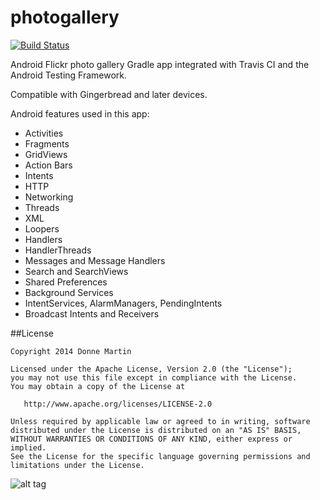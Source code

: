 photogallery
============

[![Build Status](https://travis-ci.org/donnemartin/photogallery.svg?branch=master)](https://travis-ci.org/donnemartin/photogallery)

Android Flickr photo gallery Gradle app integrated with Travis CI and the Android Testing Framework.

Compatible with Gingerbread and later devices.

Android features used in this app:

* Activities
* Fragments
* GridViews
* Action Bars
* Intents
* HTTP
* Networking
* Threads
* XML
* Loopers
* Handlers
* HandlerThreads
* Messages and Message Handlers
* Search and SearchViews
* Shared Preferences
* Background Services
* IntentServices, AlarmManagers, PendingIntents
* Broadcast Intents and Receivers

##License

    Copyright 2014 Donne Martin

    Licensed under the Apache License, Version 2.0 (the "License");
    you may not use this file except in compliance with the License.
    You may obtain a copy of the License at

       http://www.apache.org/licenses/LICENSE-2.0

    Unless required by applicable law or agreed to in writing, software
    distributed under the License is distributed on an "AS IS" BASIS,
    WITHOUT WARRANTIES OR CONDITIONS OF ANY KIND, either express or implied.
    See the License for the specific language governing permissions and
    limitations under the License.

![alt tag](https://raw.githubusercontent.com/donnemartin/photogallery/master/res/raw/flickr.png)